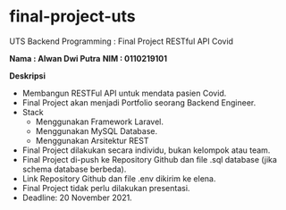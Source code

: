 # final-project-uts
UTS Backend Programming : Final Project RESTful API Covid

**Nama  : Alwan Dwi Putra**
**NIM   : 0110219101**

**Deskripsi**

- Membangun RESTFul API untuk mendata pasien Covid.
- Final Project akan menjadi Portfolio seorang Backend Engineer. 
- Stack
  - Menggunakan Framework Laravel.
  - Menggunakan MySQL Database.
  - Menggunakan Arsitektur REST
- Final Project dilakukan secara individu, bukan kelompok atau team.
- Final Project di-push ke Repository Github dan file .sql database (jika schema database berbeda).
- Link Repository Github dan file .env dikirim ke elena.
- Final Project tidak perlu dilakukan presentasi.
- Deadline: 20 November 2021.

